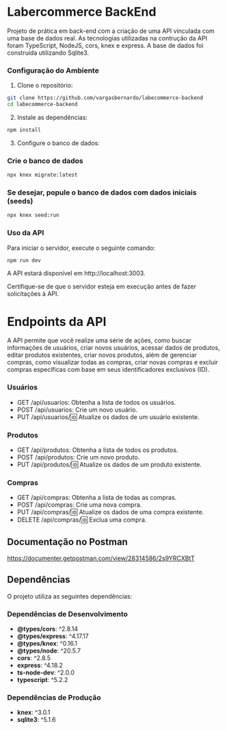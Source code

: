 # Labercommerce BackEnd

Projeto de prática em back-end com a criação de uma API vinculada com uma base de dados real. As tecnologias utilizadas na contrução da API foram TypeScript, NodeJS, cors, knex e express. A base de dados foi construída utilizando Sqlite3.


### Configuração do Ambiente

1. Clone o repositório:

```bash
git clone https://github.com/vargasbernardo/labecommerce-backend
cd labecommerce-backend
```
2. Instale as dependências:
```bash
npm install
```
3. Configure o banco de dados:
### Crie o banco de dados
```bash
npx knex migrate:latest
```
### Se desejar, popule o banco de dados com dados iniciais (seeds)
```bash
npx knex seed:run
```

### Uso da API

Para iniciar o servidor, execute o seguinte comando:

```bash
npm run dev
```
A API estará disponível em http://localhost:3003.

Certifique-se de que o servidor esteja em execução antes de fazer solicitações à API.


# Endpoints da API

A API permite que você realize uma série de ações, como buscar informações de usuários, criar novos usuários, acessar dados de produtos, editar produtos existentes, criar novos produtos, além de gerenciar compras, como visualizar todas as compras, criar novas compras e excluir compras específicas com base em seus identificadores exclusivos (ID).

### Usuários
* GET /api/usuarios: Obtenha a lista de todos os usuários.
* POST /api/usuarios: Crie um novo usuário.
* PUT /api/usuarios/:id: Atualize os dados de um usuário existente.


### Produtos
* GET /api/produtos: Obtenha a lista de todos os produtos.
* POST /api/produtos: Crie um novo produto.
* PUT /api/produtos/:id: Atualize os dados de um produto existente.


### Compras
* GET /api/compras: Obtenha a lista de todas as compras.
* POST /api/compras: Crie uma nova compra.
* PUT /api/compras/:id: Atualize os dados de uma compra existente.
* DELETE /api/compras/:id: Exclua uma compra.


## Documentação no Postman

https://documenter.getpostman.com/view/28314586/2s9YRCXBtT

## Dependências

O projeto utiliza as seguintes dependências:

### Dependências de Desenvolvimento

- **@types/cors**: ^2.8.14
- **@types/express**: ^4.17.17
- **@types/knex**: ^0.16.1
- **@types/node**: ^20.5.7
- **cors**: ^2.8.5
- **express**: ^4.18.2
- **ts-node-dev**: ^2.0.0
- **typescript**: ^5.2.2

### Dependências de Produção

- **knex**: ^3.0.1
- **sqlite3**: ^5.1.6